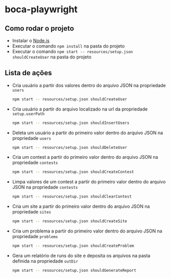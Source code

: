 # boca-playwright

## Como rodar o projeto

- Instalar o [Node.js](https://nodejs.org/en/download/)
- Executar o comando `npm install` na pasta do projeto
- Executar o comando `npm start -- resources/setup.json shouldCreateUser` na pasta do projeto

## Lista de ações

- Cria usuário a partir dos valores dentro do arquivo JSON na propriedade `users`
    ```bash
    npm start -- resources/setup.json shouldCreateUser
    ```

- Cria usuário a partir do arquivo localizado na url da propriedade `setup.userPath`
    ```bash
    npm start -- resources/setup.json shouldInsertUsers
    ```
  
- Deleta um usuário a partir do primeiro valor dentro do arquivo JSON na propriedade `users`
    ```bash
    npm start -- resources/setup.json shouldDeleteUser
    ```

- Cria um contest a partir do primeiro valor dentro do arquivo JSON na propriedade `contests`
    ```bash
    npm start -- resources/setup.json shouldCreateContest
    ```
  
- Limpa valores de um contest a partir do primeiro valor dentro do arquivo JSON na propriedade `contests`
    ```bash
    npm start -- resources/setup.json shouldClearContest
    ```

- Cria um site a partir do primeiro valor dentro do arquivo JSON na propriedade `sites`
    ```bash
    npm start -- resources/setup.json shouldCreateSite
    ```

- Cria um problema a partir do primeiro valor dentro do arquivo JSON na propriedade `problems`
    ```bash
    npm start -- resources/setup.json shouldCreateProblem
    ```

- Gera um relatório de runs do site e deposita os arquivos na pasta definida na propriedade `outDir`
    ```bash
    npm start -- resources/setup.json shouldGenerateReport
    ```
